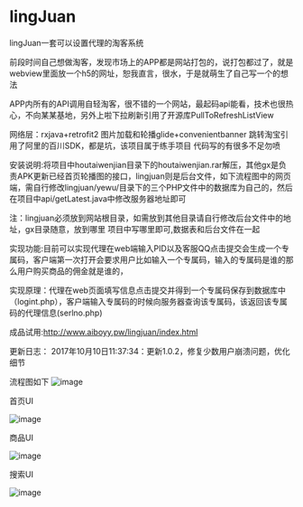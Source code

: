 # lingJuan
lingJuan一套可以设置代理的淘客系统

前段时间自己想做淘客，发现市场上的APP都是网站打包的，说打包都过了，就是webview里面放一个h5的网址，恕我直言，很水，于是就萌生了自己写一个的想法

APP内所有的API调用自轻淘客，很不错的一个网站，最起码api能看，技术也很热心，不向某某基地，另外上啦下拉刷新引用了开源库PullToRefreshListView

网络层：rxjava+retrofit2 图片加载和轮播glide+convenientbanner 跳转淘宝引用了阿里的百川SDK，都是坑，该项目属于练手项目 代码写的有很多不足勿喷

安装说明:将项目中houtaiwenjian目录下的houtaiwenjian.rar解压，其他gx是负责APK更新已经首页轮播图的接口，lingjuan则是后台文件，如下流程图中的网页端，需自行修改lingjuan/yewu/目录下的三个PHP文件中的数据库为自己的，然后在项目中api/getLatest.java中修改服务器地址即可

注：lingjuan必须放到网站根目录，如需放到其他目录请自行修改后台文件中的地址，gx目录随意，放到哪里 项目中写哪里即可,数据表和后台文件在一起


实现功能:目前可以实现代理在web端输入PID以及客服QQ点击提交会生成一个专属码，客户端第一次打开会要求用户比如输入一个专属码，输入的专属码是谁的那么用户购买商品的佣金就是谁的，

实现原理：代理在web页面填写信息点击提交并得到一个专属码保存到数据库中（logint.php），客户端输入专属码的时候向服务器查询该专属码，该返回该专属码的代理信息(serlno.php)

成品试用:http://www.aiboyy.pw/lingjuan/index.html

更新日志：
2017年10月10日11:37:34：更新1.0.2，修复少数用户崩溃问题，优化细节


流程图如下
![image](https://github.com/CrackgmKey/lingJuan/blob/master/tupian/jdfw.gif)

首页UI

![image](https://github.com/CrackgmKey/lingJuan/blob/master/tupian/1.png)

商品UI

![image](https://github.com/CrackgmKey/lingJuan/blob/master/tupian/2.png)

搜索UI

![image](https://github.com/CrackgmKey/lingJuan/blob/master/tupian/4.png)
